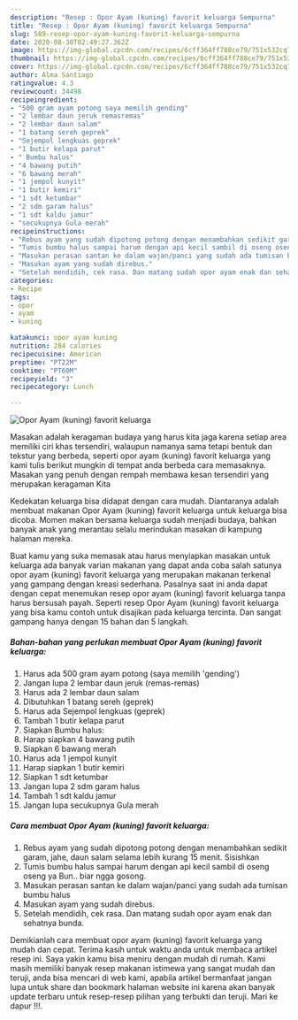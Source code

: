 ```yaml
---
description: "Resep : Opor Ayam (kuning) favorit keluarga Sempurna"
title: "Resep : Opor Ayam (kuning) favorit keluarga Sempurna"
slug: 589-resep-opor-ayam-kuning-favorit-keluarga-sempurna
date: 2020-08-30T02:49:27.362Z
image: https://img-global.cpcdn.com/recipes/6cff364ff788ce79/751x532cq70/opor-ayam-kuning-favorit-keluarga-foto-resep-utama.jpg
thumbnail: https://img-global.cpcdn.com/recipes/6cff364ff788ce79/751x532cq70/opor-ayam-kuning-favorit-keluarga-foto-resep-utama.jpg
cover: https://img-global.cpcdn.com/recipes/6cff364ff788ce79/751x532cq70/opor-ayam-kuning-favorit-keluarga-foto-resep-utama.jpg
author: Alma Santiago
ratingvalue: 4.3
reviewcount: 34498
recipeingredient:
- "500 gram ayam potong saya memilih gending"
- "2 lembar daun jeruk remasremas"
- "2 lembar daun salam"
- "1 batang sereh geprek"
- "Sejempol lengkuas geprek"
- "1 butir kelapa parut"
- " Bumbu halus"
- "4 bawang putih"
- "6 bawang merah"
- "1 jempol kunyit"
- "1 butir kemiri"
- "1 sdt ketumbar"
- "2 sdm garam halus"
- "1 sdt kaldu jamur"
- "secukupnya Gula merah"
recipeinstructions:
- "Rebus ayam yang sudah dipotong potong dengan menambahkan sedikit garam, jahe, daun salam selama lebih kurang 15 menit. Sisishkan"
- "Tumis bumbu halus sampai harum dengan api kecil sambil di oseng oseng ya Bun.. biar ngga gosong."
- "Masukan perasan santan ke dalam wajan/panci yang sudah ada tumisan bumbu halus"
- "Masukan ayam yang sudah direbus."
- "Setelah mendidih, cek rasa. Dan matang sudah opor ayam enak dan sehatnya bunda."
categories:
- Recipe
tags:
- opor
- ayam
- kuning

katakunci: opor ayam kuning 
nutrition: 284 calories
recipecuisine: American
preptime: "PT22M"
cooktime: "PT60M"
recipeyield: "3"
recipecategory: Lunch

---
```



![Opor Ayam (kuning) favorit keluarga](https://img-global.cpcdn.com/recipes/6cff364ff788ce79/751x532cq70/opor-ayam-kuning-favorit-keluarga-foto-resep-utama.jpg)

Masakan adalah keragaman budaya yang harus kita jaga karena setiap area memiliki ciri khas tersendiri, walaupun namanya sama tetapi bentuk dan tekstur yang berbeda, seperti opor ayam (kuning) favorit keluarga yang kami tulis berikut mungkin di tempat anda berbeda cara memasaknya. Masakan yang penuh dengan rempah membawa kesan tersendiri yang merupakan keragaman Kita

Kedekatan keluarga bisa didapat dengan cara mudah. Diantaranya adalah membuat makanan Opor Ayam (kuning) favorit keluarga untuk keluarga bisa dicoba. Momen makan bersama keluarga sudah menjadi budaya, bahkan banyak anak yang merantau selalu merindukan masakan di kampung halaman mereka.



Buat kamu yang suka memasak atau harus menyiapkan masakan untuk keluarga ada banyak varian makanan yang dapat anda coba salah satunya opor ayam (kuning) favorit keluarga yang merupakan makanan terkenal yang gampang dengan kreasi sederhana. Pasalnya saat ini anda dapat dengan cepat menemukan resep opor ayam (kuning) favorit keluarga tanpa harus bersusah payah.
Seperti resep Opor Ayam (kuning) favorit keluarga yang bisa kamu contoh untuk disajikan pada keluarga tercinta. Dan sangat gampang hanya dengan 15 bahan dan 5 langkah.


<!--inarticleads1-->

##### Bahan-bahan yang perlukan membuat Opor Ayam (kuning) favorit keluarga:

1. Harus ada 500 gram ayam potong (saya memilih &#39;gending&#39;)
1. Jangan lupa 2 lembar daun jeruk (remas-remas)
1. Harus ada 2 lembar daun salam
1. Dibutuhkan 1 batang sereh (geprek)
1. Harus ada Sejempol lengkuas (geprek)
1. Tambah 1 butir kelapa parut
1. Siapkan  Bumbu halus:
1. Harap siapkan 4 bawang putih
1. Siapkan 6 bawang merah
1. Harus ada 1 jempol kunyit
1. Harap siapkan 1 butir kemiri
1. Siapkan 1 sdt ketumbar
1. Jangan lupa 2 sdm garam halus
1. Tambah 1 sdt kaldu jamur
1. Jangan lupa secukupnya Gula merah




<!--inarticleads2-->

##### Cara membuat  Opor Ayam (kuning) favorit keluarga:

1. Rebus ayam yang sudah dipotong potong dengan menambahkan sedikit garam, jahe, daun salam selama lebih kurang 15 menit. Sisishkan
1. Tumis bumbu halus sampai harum dengan api kecil sambil di oseng oseng ya Bun.. biar ngga gosong.
1. Masukan perasan santan ke dalam wajan/panci yang sudah ada tumisan bumbu halus
1. Masukan ayam yang sudah direbus.
1. Setelah mendidih, cek rasa. Dan matang sudah opor ayam enak dan sehatnya bunda.




Demikianlah cara membuat opor ayam (kuning) favorit keluarga yang mudah dan cepat. Terima kasih untuk waktu anda untuk membaca artikel resep ini. Saya yakin kamu bisa meniru dengan mudah di rumah. Kami masih memiliki banyak resep makanan istimewa yang sangat mudah dan teruji, anda bisa mencari di web kami, apabila artikel bermanfaat jangan lupa untuk share dan bookmark halaman website ini karena akan banyak update terbaru untuk resep-resep pilihan yang terbukti dan teruji. Mari ke dapur !!!. 
